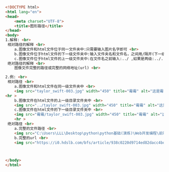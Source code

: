 
<BlogInfo id="136" title="15.相对路径和绝对路径" author="白日梦想猿" pv=0 read_times=0 pre_cost_time="0分51秒" category="html5学习" tag_list="['html5学习']" create_time="2020.07.14 17:09:17" update_time="2020.07.14 17:38:00" />

```html
<!DOCTYPE html>
<html lang="en">
<head>
    <meta charset="UTF-8">
    <title>图形路径</title>
</head>
<body>
1.解释: <br>
 相对路径的解释 <br>
    a.图像文件和html文件位于同一文件夹中:只需要输入图片名字即可 <br>
    b.图像文件位于html文件的下一级文件夹中:输入文件夹名和文件名，之间用/隔开(下一级只有一个目录) <br>
    c.图像文件位于html文件的上一级文件夹中:在文件名之前输入:../ ,如果是两级:../../ ,以此类推(下一级只有一个目录) <br>
 绝对路径的解释 <br>
    图像文件完整的路径或完整的网络地址(url) <br>

2.例: <br>
 相对路径 <br>
    a.图像文件和html文件在同一级文件夹中 <br>
    <img src="taylor_swift-003.jpg" width="450" title="霉霉" alt="这是霉霉的图片"> <br>
<hr >
    b.图像文件在html文件的上一级目录文件夹中 <br>
    <img src="../taylor_swift-003.jpg" width="450" title="霉霉" alt="这是霉霉的图片"> <br>
    c.图像文件在html文件的下一级目录文件夹中 <br>
    <img src="霉霉/taylor_swift-003.jpg" width="450" title="霉霉" alt="这是霉霉的图片"> <br>
    <hr >
 绝对路径 <br>
    a.完整的文件路径 <br>
    <img src="C:\Users\LLL\Desktop\python\python基础(演练)\Web开发编程\前端学习\taylor_swift-003.jpg" title="霉霉"> <br>
    b.完整的url <br>
    <img src="https://i0.hdslb.com/bfs/article/938c0220d9714ed82dacc4bd0ed7fd13d1251162.jpg@1320w_2346h.webp" width="500"> <br>



</body>
</html>
```
